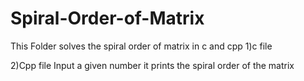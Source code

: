 # Spiral-Order-of-Matrix
This Folder solves the spiral order of matrix in c and cpp
1)c file
  
2)Cpp file
    Input a given number it prints the spiral order of the matrix
  
